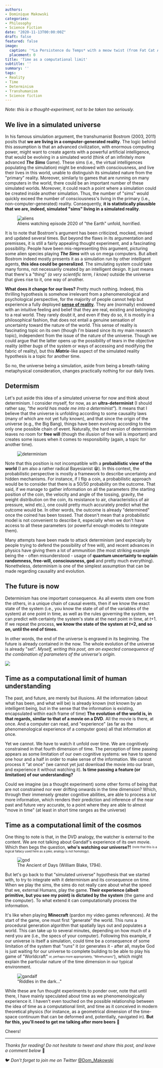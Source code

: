 ```yaml
---
authors:
- Dominique Makowski
categories:
- Philosophy
- Science Fiction
date: "2020-11-13T00:00:00Z"
draft: false
featured: false
image:
  caption: '*La Persistence du Temps* with a meow twist (from Fat Cat Art).'
  placement: 0
title: 'Time as a computational limit'
subtitle: ''
summary: ''
tags:
- Reality
- Time
- Determinism
- Transhumanism
- Science fiction
---
```


*Note: this is a thought-experiment, not to be taken too seriously.*

## We live in a simulated universe


In his famous simulation argument, the transhumanist Bostrom (2003, 2011) posits that **we are living in a computer-generated reality**. The logic behind this assumption is that an advanced civilization, with enormous computing power, might want to create agents with a powerful artificial intelligence, that would be evolving in a simulated world (think of an infinitely more advanced ***The Sims*** Game). These sims (i.e., the virtual intelligences populating the simulation) might be endowed with consciousness, and live their lives in this world, unable to distinguish its simulated nature from the "primary" reality. Moreover, similarly to games that are running on many computers in the world, there could be an important number of these simulated worlds. Moreover, it could reach a point where a simulation could be created inside another simulation. Thus, the number of "sims" would quickly exceed the number of consciousness's living in the primary (i.e., non-computer-generated) reality. Consequently, **it is statistically plausible that we are, indeed, simulated "sims" living in a simulated reality**.


<figure>
  <img src="aliens.jpg" alt="aliens"/>
  <figcaption>Aliens watching episode 2020 of "the Earth" unfold, horrified.</figcaption>
</figure>


It is to note that Bostrom's argument has been criticized, mocked, revised and updated several times. But beyond the flaws in its argumentation and premisses, it is still a fairly appealing thought experiment, and a fascinating possibility. People have been mis-representing this argument, picturing some alien species playing ***The Sims*** with us on mega computers. But albeit Bostrom indeed mostly presents it as a simulation run by other intelligent agents, **this idea could be generalized**. The simulating system could take many forms, not necessarily created by an intelligent design. It just means that there's a "thing" *(a very scientific term, I know)* outside the universe that gives rise to it, one way of another.


**What does it change for our lives?** Pretty much nothing. Indeed, this thrilling hypothesis is somehow irrelevant from a phenomenological and psychological perspective, for the majority of people cannot help but experience a fully deployed [**sense of reality**](https://dominiquemakowski.github.io/post/what_is_realitybending/). They are (normally) endowed with an intuitive feeling and belief that they are real, existing and belonging to a real world. They rarely doubt it, and even if they do so, it is mostly in a philosophical fashion, that does not entail a genuine sensation of uncertainty toward the nature of the world. This sense of reality is fascinating topic on its own (though I'm biased since its my main research topic), independent from the issue of the nature of the universe. Though we could argue that the latter opens up the possibility of tears in the objective reality (either *bugs* of the system or ways of accessing and modifying the fabric of reality), but this ***Matrix***-like aspect of the simulated reality hypothesis is a topic for another time.


So no, the universe being a simulation, aside from being a breath-taking metaphysical consideration, changes practically nothing for our daily lives.


## Determism

Let's put aside this idea of a simulated universe for now and think about determinism. I consider myself, for now, as an **ultra-determinist** (I should rather say, *"the world has made me into a determinist"*). It means that I believe that the universe is unfolding according to some causality laws (many of which are not yet fully known), and that since the origin of the universe (e.g., the Big Bang), things have been evolving according to the only one possible chain of event. Naturally, the hard version of determinism leaves no room for **free will** (though the *illusion* of free will is important) and creates some issues when it comes to responsibility (again, a topic for another time).

<figure>
  <img src="determinism.jpg" alt="determinism"/>
</figure>

Note that this position is not incompatible with a **probabilistic view of the world** (I am also a rather radical Bayesianist :grin:). In this context, the probabilistic perspective is mostly a framework to describe uncertainty and hidden mechanisms. For instance, if I flip a coin, a probabilistic approach would be to consider that there is a 50/50 probability on the outcome. That said, if we manage to gather information on all the parameters (the starting position of the coin, the velocity and angle of the tossing, gravity, the weight distribution on the coin, its resistance to air, characteristics of air pressure, wind etc.), one could pretty much accurately predict what the outcome would be. In other words, the outcome is already "determined" once the coined has been tossed. That doesn't mean that a probabilistic model is not convenient to describe it, especially when we don't have access to all these parameters (or powerful enough models to integrate them).


Many attempts have been made to attack determinism (and especially by people trying to defend the possibility of free will), and recent advances in physics have giving them a lot of ammunition (the most striking example being the - often misunderstood - usage of **quantum uncertainty to explain randomness, free-will, consciousness, god** and pretty much everything). Nonetheless, determinism is one of the simplest assumption that can be made regarding causality and evolution.


## The future is now


Determinism has one important consequence. As all events stem one from the others, in a unique chain of causal events, then if we know the exact state of the system (i.e., you know the state of *all* of the variables of the system) at one point in time, as well as the rules governing the system, we can predict with certainty the system's state at the next point in time, at *t*+1. If we repeat the process, **we know the state of the system at *t*+2, and so on, until the end of times.**

In other words, the end of the universe is engraved in its beginning. The future is already contained in the now. The whole evolution of the universe is already "set". *Myself, writing this post, am an expected consequence of the combination of parameters of the universe's origin.*

![](https://media.giphy.com/media/1zRd5ZNo0s6kLPifL1/giphy.gif)


## Time as a computational limit of human understanding

The past, and future, are merely but illusions. All the information (about what has been, and what will be) is already known (not known by an intelligent being, but in the sense that the information is existing, encapsulated within each frame of time) **The evolution of the world is, in that regards, similar to that of a movie on a DVD**. All the movie is there, at once. And a computer can read, and "experience" (as far as the phenomenological experience of a computer goes) all that information at once.

Yet we cannot. We have to watch it unfold over time. We are cognitively constrained in that fourth dimension of time. The perception of time passing appears as some limitation of our own cognitive systems: we have to spend one hour and a half in order to make sense of the information. We cannot process it "at once" (we cannot yet just download the movie into our brain, and experience it without watching it). **Is time passing a feature (or limitation) of our understanding?**

Could we imagine (as a thought experiment) some other forms of being that are not constrained nor ever drifting onwards in the time dimension? Which, through their immensely greater cognitive abilities, are able to process a *lot* more information, which renders their prediction and inference of the near past and future very accurate, to a point where they are able to almost "move in time" (at least in short time ranges as the universe)

## Time as a computational limit of the cosmos

One thing to note is that, in the DVD analogy, the watcher is external to the content. We are not talking about Gandalf's experience of its own movie. Which then begs the question, **who's watching our universe?!** <sup><sub>(note that this is a logical fallacy used here as a joke; analogy is not homology).</sub></sup>


<figure>
  <img src="https://i.pinimg.com/originals/1f/0b/70/1f0b701c4cb1db137c17182d533ea051.jpg" alt="god"/>
  <figcaption>The Ancient of Days (William Blake, 1794).</figcaption>
</figure>


But let's go back to that "simulated universe" hypothesis that we started with, to try to integrate with it determinism and its consequence on time. When we play the sims, the sims do not really care about what the speed that we, external Humans, play the game. **Their experience (albeit primitive, but you see my point) is dictated by the system** (the game and the computer). To what extend it can computationally process the information.

It's like when playing **Minecraft** (pardon my video games references). At the start of the game, one must first "generate" the world. This runs a procedural generation algorithm that spatially lays out and populates a world. This can take up to several minutes, depending on how much of a nerd you are (i.e., the specs of your computer). Following this example, if our universe is itself a simulation, could time be a consequence of some limitation of the system that "runs" it (or generates it - after all, maybe God is just waiting for our universe to complete building to be able to play his game of "Worldcraft" <sub><sup>or, perhaps more appropriately, "Minehumans"</sub></sup>), which might explain the particular nature of the time dimension in our typical environment.

<figure>
  <img src="https://thumbs.gfycat.com/BiodegradableSeriousLacewing-size_restricted.gif" alt="gandalf"/>
  <figcaption>"Riddles in the dark..."</figcaption>
</figure>


While these are fun thought experiments to ponder over, note that until there, I have mainly speculated about time as we phenomenologically experience it. I haven't even touched on the possible relationship between the idea of time as a computational limit, and time as it conceived in modern theoretical physics (for instance, as a geometrical dimension of the time-space continuum that can be deformed and, potentially, navigated in). **But for this, you'll need to get me talking after more beers** :beers:

Cheers!


---

*Thanks for reading! Do not hesitate to tweet and share this post, and leave a comment below* :hugs:

🐦 *Don't forget to join me on Twitter* [@Dom_Makowski](https://twitter.com/Dom_Makowski)
